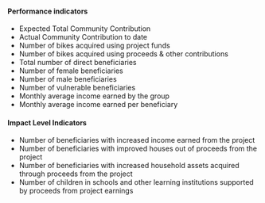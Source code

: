 #### Performance indicators
* Expected Total Community Contribution
* Actual Community Contribution to date
* Number of bikes acquired using project funds
* Number of bikes acquired using proceeds & other contributions
* Total number of direct beneficiaries
* Number of female beneficiaries
* Number of male beneficiaries
* Number of vulnerable beneficiaries
* Monthly average income earned by the group
* Monthly average income earned per beneficiary

#### Impact Level Indicators
* Number of beneficiaries with increased income earned from the project
* Number of beneficiaries with improved houses out of proceeds from the project
* Number of beneficiaries with increased household assets acquired through proceeds from the project
* Number of children in schools and other learning institutions supported by proceeds from project earnings
